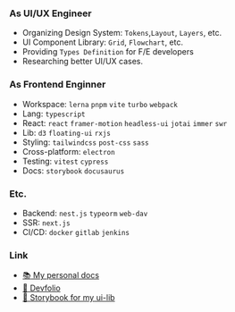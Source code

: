 ### As UI/UX Engineer
- Organizing Design System: `Tokens`,`Layout`, `Layers`, etc.
- UI Component Library: `Grid`, `Flowchart`, etc.
- Providing `Types Definition` for F/E developers
- Researching better UI/UX cases.

### As Frontend Enginner
- Workspace: `lerna` `pnpm` `vite` `turbo` `webpack`
- Lang: `typescript`
- React: `react` `framer-motion` `headless-ui` `jotai` `immer` `swr`
- Lib: `d3` `floating-ui` `rxjs`
- Styling: `tailwindcss` `post-css` `sass`
- Cross-platform: `electron`
- Testing: `vitest` `cypress`
- Docs: `storybook` `docusaurus`

### Etc.
- Backend: `nest.js` `typeorm` `web-dav`
- SSR: `next.js`
- CI/CD: `docker` `gitlab` `jenkins`

### Link
- [:books: My personal docs](https://lee-gyu.github.io/)
- [:blue_book: Devfolio](https://leegyu-portfolio.vercel.app/)
- [:closed_book: Storybook for my ui-lib](https://lee-gyu.github.io/storybook/)
